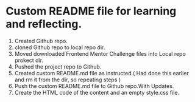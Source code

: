 # Custom README file for learning and reflecting. 

1) Created Github repo. 
2) cloned Github repo to local repo dir. 
3) Moved downloaded Frontend Mentor Challenge files into Local repo prokect  dir.
4) Pushed the project repo to Github. 
5) Created custom README.md file as instructed.( Had done this earlier and rm it from the dir, so repeating steps ) 
6) Push the custom README.md file to Github repo.With Updates.
7) Create the HTML code of the content  and an empty style.css file. 
